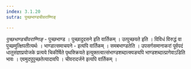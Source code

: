 ```yaml
---
index: 3.1.20
sutra: पुच्छभाण्डचीवराण्णिङ्

---
```

_पुच्छभाण्डचीवराण्णिङ्_ - पुच्छभाण्ड । पुच्छादुदसने इति वार्तिकम् । उत्पुच्छयते इति । विविधं विरुद्धं वा पुच्छमुत्क्षिपतीत्यर्थः । भाण्डात्समाचयने - इत्यपि वार्तिकम् । समबभाण्डतेति । उपसर्गसमानाकरां पूर्वपदं धातुसंज्ञाप्रयोजके प्रत्यये चिकीर्षिते पृथक्क्रियते इत्युक्तत्वात्संभाण्डशब्दात्क्यङ्यपि भाण्डशब्दात्प्रागेवाऽडिति भावः । एवमुदपुपुच्छतेत्यादावपि । चीवरादर्जने इत्यपि वार्तिकम् ।
